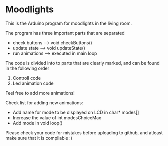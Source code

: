 # Moodlights
This is the Arduino program for moodlights in the living room. 

The program has three important parts that are separated
 - check buttons          -->     void checkButtons()
 - update state           -->     void updateState()
 - run animations         -->     executed in main loop

The code is divided into to parts that are clearly marked, and can be found in the following order
1. Controll code
2. Led animation code

Feel free to add more animations!

Check list for adding new animations: 
- Add name for mode to be displayed on LCD in char* modes[]
- Increase the value of int modesChoiceMax
- Add mode in void loop()


Please check your code for mistakes before uploading to github, and atleast make sure that it is compilable :)


